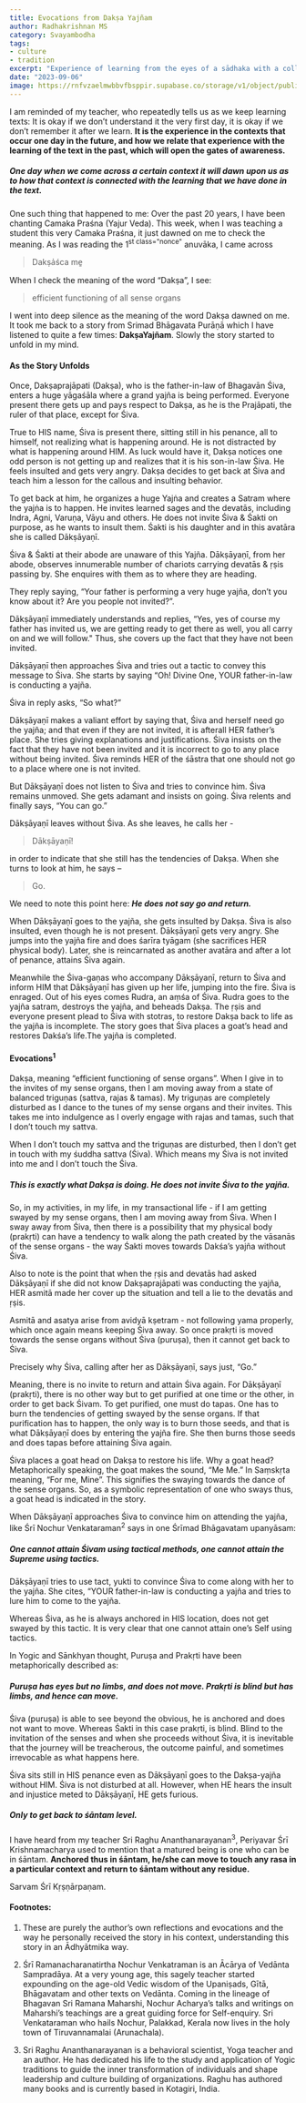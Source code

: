 ```yaml
---
title: Evocations from Dakṣa Yajñam
author: Radhakrishnan MS
category: Svayambodha
tags: 
- culture 
- tradition
excerpt: "Experience of learning from the eyes of a sādhaka with a collection of reflections on Dakṣa Yajña."
date: "2023-09-06"
image: https://rnfvzaelmwbbvfbsppir.supabase.co/storage/v1/object/public/brhatwebsite/05dhiti/dakshayajnam.webp
---
```


I am reminded of my teacher, who repeatedly tells us as we keep learning texts: It is okay if we don’t understand it the very first day, it is okay if we don’t remember it after we learn. **It is the experience in the contexts that occur one day in the future, and how we relate that experience with the learning of the text in the past, which will open the gates of awareness.**

##### One day when we come across a certain context it will dawn upon us as to how that context is connected with the learning that we have done in the text. 

One such thing that happened to me: Over the past 20 years, I have been chanting Camaka Praśna (Yajur Veda). This week, when I was teaching a student this very Camaka Praśna, it just dawned on me to check the meaning. As I was reading the 1<sup>st class="nonce"</sup> anuvāka, I came across 

>Dakṣa̍śca me̱ 

When I check the meaning of the word “Dakṣa”, I see:

>efficient functioning of all sense organs

I went into deep silence as the meaning of the word Dakṣa dawned on me. It took me back to a story from Srimad Bhāgavata Purāṇā which I have listened to quite a few times: **DakṣaYajñam**. Slowly the story started to unfold in my mind. 

#### As the Story Unfolds 

Once, Dakṣaprajāpati (Dakṣa), who is the father-in-law of Bhagavān Śiva, enters a huge yāgaśāla where a grand yajña is being performed. Everyone present there gets up and pays respect to Dakṣa, as he is the Prajāpati, the ruler of that place, except for Śiva.

True to HIS name, Śiva is present there, sitting still in his penance, all to himself, not realizing what is happening around. He is not distracted by what is happening around HIM. As luck would have it, Dakṣa notices one odd person is not getting up and realizes that it is his son-in-law Śiva. He feels insulted and gets very angry. Dakṣa decides to get back at Śiva and teach him a lesson for the callous and insulting behavior.

To get back at him, he organizes a huge Yajṅa and creates a Satram where the yajṅa is to happen. He invites learned sages and the devatās, including Indra, Agni, Varuṇa, Vāyu and others. He does not invite Śiva & Śakti on purpose, as he wants to insult them. Śakti is his daughter and in this avatāra she is called Dākṣāyaṇī. 

Śiva & Śakti at their abode are unaware of this Yajña. Dākṣāyaṇī, from her abode, observes innumerable number of chariots carrying devatās & ṛṣis passing by. She enquires with them as to where they are heading.

They reply saying, “Your father is performing a very huge yajña, don’t you know about it? Are you people not invited?”. 

Dākṣāyaṇī immediately understands and replies, “Yes, yes of course my father has invited us, we are getting ready to get there as well, you all carry on and we will follow." Thus, she covers up the fact that they have not been invited. 

Dākṣāyaṇī then approaches Śiva and tries out a tactic to convey this message to Śiva. She starts by saying “Oh! Divine One, YOUR father-in-law is conducting a yajña. 

Śiva in reply asks, “So what?” 

Dākṣāyaṇī makes a valiant effort by saying that, Śiva and herself need go the yajña; and that even if they are not invited, it is afterall HER father’s place. She tries giving explanations and justifications. Śiva insists on the fact that they have not been invited and it is incorrect to go to any place without being invited. Śiva reminds HER of the śāstra that one should not go to a place where one is not invited. 

But Dākṣāyaṇī does not listen to Śiva and tries to convince him. Śiva remains unmoved. She gets adamant and insists on going. Śiva relents and finally says, “You can go.” 

Dākṣāyaṇī leaves without Śiva. As she leaves, he calls her - 

>Dākṣāyaṇī! 

in order to indicate that she still has the tendencies of Dakṣa. When she turns to look at him, he says – 

>Go. 

We need to note this point here: **_He does not say go and return._** 

When Dākṣāyaṇī goes to the yajña, she gets insulted by Dakṣa. Śiva is also insulted, even though he is not present. Dākṣāyaṇī gets very angry. She jumps into the yajña fire and does śarīra tyāgam (she sacrifices HER physical body). Later, she is reincarnated as another avatāra and after a lot of penance, attains Śiva again. 

Meanwhile the Śiva-gaṇas who accompany Dākṣāyaṇī, return to Śiva and inform HIM that Dākṣāyaṇī has given up her life, jumping into the fire. Śiva is enraged. Out of his eyes comes Rudra, an aṃśa of Śiva. Rudra goes to the yajña satram, destroys the yajña, and beheads Dakṣa. The ṛṣis and everyone present plead to Śiva with stotras, to restore Dakṣa back to life as the yajña is incomplete. The story goes that Śiva places a goat’s head and restores Dakśa’s life.The yajña is completed. 

#### Evocations<sup>1</sup> 

Dakṣa, meaning “efficient functioning of sense organs”. When I give in to the invites of my sense organs, then I am moving away from a state of balanced triguṇas (sattva, rajas & tamas). My triguṇas are completely disturbed as I dance to the tunes of my sense organs and their invites. This takes me into indulgence as I overly engage with rajas and tamas, such that I don’t touch my sattva. 

When I don’t touch my sattva and the triguṇas are disturbed, then I don’t get in touch with my śuddha sattva (Śiva). Which means my Śiva is not invited into me and I don’t touch the Śiva. 

##### This is exactly what Dakṣa is doing. He does not invite Śiva to the yajña. 

So, in my activities, in my life, in my transactional life - if I am getting swayed by my sense organs, then I am moving away from Śiva. When I sway away from Śiva, then there is a  possibility that my physical body (prakṛti) can have a tendency to walk along the path created by the vāsanās of the sense organs - the way Śakti moves towards Dakśa’s yajña without Śiva. 

Also to note is the point that when the ṛṣis and devatās had asked Dākṣāyaṇī if she did not know Dakṣaprajāpati was conducting the yajña, HER asmitā made her cover up the situation and tell a lie to the devatās and ṛṣis. 

Asmitā and asatya arise from avidyā kṣetram - not following yama properly, which once again means keeping Śiva away. So once prakṛti is moved towards the sense organs without Śiva (puruṣa), then it cannot get back to Śiva. 

Precisely why Śiva, calling after her as Dākṣāyaṇī, says just, “Go.”

Meaning, there is no invite to return and attain Śiva again. For Dākṣāyaṇī (prakṛti), there is no other way but to get purified at one time or the other, in order to get back Śivam. To get purified, one must do tapas. One has to burn the tendencies of getting swayed by the sense organs. If that purification has to happen, the only way is to burn those seeds, and that is what Dākṣāyaṇī does by entering the yajña fire. She then burns those seeds and does tapas before attaining Śiva again. 

Śiva places a goat head on Dakṣa to restore his life. Why a goat head? Metaphorically speaking, the goat makes the sound, “Me Me.” In Saṃskṛta meaning, “For me, Mine”. This signifies the swaying towards the dance of the sense organs. So, as a symbolic representation of one who sways thus, a goat head is indicated in the story. 

When Dākṣāyaṇī approaches Śiva to convince him on attending the yajña, like Śrī Nochur Venkataraman<sup>2</sup> says in one Śrīmad Bhāgavatam upanyāsam: 

##### One cannot attain Śivam using tactical methods, one cannot attain the Supreme using tactics. 

Dākṣāyaṇī tries to use tact, yukti to convince Śiva to come along with her to the yajña. She cites, “YOUR father-in-law is conducting a yajña and tries to lure him to come to the yajña. 

Whereas Śiva, as he is always anchored in HIS location, does not get swayed by this tactic. It is very clear that one cannot attain one’s Self using tactics. 

In Yogic and Sānkhyan thought, Puruṣa and Prakṛti have been metaphorically described as:

##### Puruṣa has eyes but no limbs, and does not move. Prakṛti is blind but has limbs, and hence can move. 

Śiva (puruṣa) is able to see beyond the obvious, he is anchored and does not want to move. Whereas Śakti in this case prakṛti, is blind. Blind to the invitation of the senses and when she proceeds without Śiva, it is inevitable that the journey will be treacherous, the outcome painful, and sometimes irrevocable as what happens here. 

Śiva sits still in HIS penance even as Dākṣāyaṇī goes to the Dakṣa-yajña without HIM. Śiva is not disturbed at all. However, when HE hears the insult and injustice meted to Dākṣāyaṇī, HE gets furious.

##### Only to get back to śāntam level. 

I have heard from my teacher Sri Raghu Ananthanarayanan<sup>3</sup>, Periyavar Śrī Krishnamacharya used to mention that a matured being is one who can be in śāntam. **Anchored thus in śāntam, he/she can move to touch any rasa in a particular context and return to śāntam without any residue.**

Sarvam Śrī Kṛṣṇārpaṇam.

#### Footnotes:

1. These are purely the author’s own reflections and evocations and the way he personally received the story in his context, understanding this story in an Ādhyātmika way.

2. Śrī Ramanacharanatirtha Nochur Venkatraman is an Ācārya of Vedānta Sampradāya. At a very young age, this sagely teacher started expounding on the age-old Vedic wisdom of the Upaniṣads, Gītā, Bhāgavatam and other texts on Vedānta. Coming in the lineage of Bhagavan Sri Ramana Maharshi, Nochur Acharya’s talks and writings on Maharshi’s teachings are a great guiding force for Self-enquiry. Sri Venkataraman who hails Nochur, Palakkad, Kerala now lives in the holy town of Tiruvannamalai (Arunachala).

3. Sri Raghu Ananthanarayanan is a behavioral scientist, Yoga teacher and an author. He has dedicated his life to the study and application of Yogic traditions to guide the inner transformation of individuals and shape leadership and culture building of organizations. Raghu has authored many books and is currently based in Kotagiri, India.
